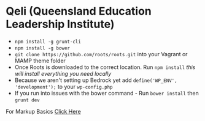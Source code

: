 Qeli (Queensland Education Leadership Institute)
====
- `npm install -g grunt-cli`
- `npm install -g bower`
- `git clone https://github.com/roots/roots.git` into your Vagrant or MAMP theme folder
- Once Roots is downloaded to the correct location. Run `npm install` *this will install everything you need locally*
- Because we aren't setting up Bedrock yet add `define('WP_ENV', 'development');` to your `wp-config.php`
- If you run into issues with the bower command - Run `bower install` then `grunt dev`



For Markup Basics [Click Here](https://help.github.com/articles/markdown-basics/)